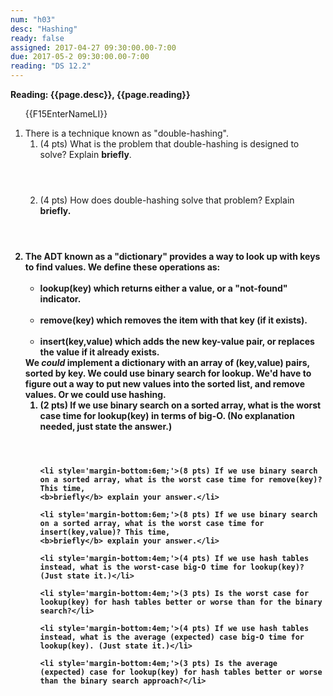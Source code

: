 ```yaml
---
num: "h03"
desc: "Hashing"
ready: false
assigned: 2017-04-27 09:30:00.00-7:00
due: 2017-05-2 09:30:00.00-7:00
reading: "DS 12.2"
---
```

 
 <div style='display:none'>
https://ucsb-cs32-s17.github.io/hwk/h03/
</div>

<b>Reading: {{page.desc}},  {{page.reading}}</b>
 
<ol start="1">

{{F15EnterNameLI}}

  <li>There is a technique known as "double-hashing".
  <ol>
    <li style='margin-bottom:4em;'>(4 pts) What is the problem that double-hashing is designed to solve? Explain <b>briefly</b>.</li>
    <li style='margin-bottom:4em;'>(4 pts) How does double-hashing solve that problem? Explain <b>briefly<b>.</li>
  </ol>
  </li>

  <li>The ADT known as a "dictionary" provides a way to look up with keys to find values. We define these operations as: 
  <ul>
    <li >lookup(key) which returns either a value, or a "not-found" indicator.</li>
    <li >remove(key) which removes the item with that key (if it exists).</li>
    <li >insert(key,value) which adds the new key-value pair, or replaces the value if it already exists.</li>
  </ul>
  We <i>could</i> implement a dictionary with an array of (key,value) pairs, sorted by key. We could use binary search for lookup.
  We'd have to figure out a way to put new values into the sorted list, and remove values. Or we could use hashing.
  <ol>
    <li style='margin-bottom:4em;'>(2 pts) If we use binary search on a sorted array, what is the worst case time for lookup(key) in terms of big-O.
    (No explanation needed, just state the answer.)</li>

    <li style='margin-bottom:6em;'>(8 pts) If we use binary search on a sorted array, what is the worst case time for remove(key)? This time,
    <b>briefly</b> explain your answer.</li>

    <li style='margin-bottom:6em;'>(8 pts) If we use binary search on a sorted array, what is the worst case time for insert(key,value)? This time,
    <b>briefly</b> explain your answer.</li>

    <li style='margin-bottom:4em;'>(4 pts) If we use hash tables instead, what is the worst-case big-O time for lookup(key)? (Just state it.)</li>

    <li style='margin-bottom:4em;'>(3 pts) Is the worst case for lookup(key) for hash tables better or worse than for the binary search?</li>

    <li style='margin-bottom:4em;'>(4 pts) If we use hash tables instead, what is the average (expected) case big-O time for lookup(key). (Just state it.)</li>

    <li style='margin-bottom:4em;'>(3 pts) Is the average (expected) case for lookup(key) for hash tables better or worse than the binary search approach?</li>

  </ol>
  </li>


  

</ol>


